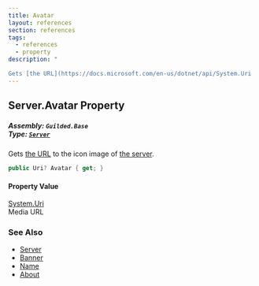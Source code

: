 ```yaml
---
title: Avatar
layout: references
section: references
tags:
  - references
  - property
description: "

Gets [the URL](https://docs.microsoft.com/en-us/dotnet/api/System.Uri 'System.Uri') to the icon image of [the server](Server 'Guilded.Base.Servers.Server')."
---
```


## Server.Avatar Property
##### **Assembly:** `Guilded.Base`<br/>**Type:** [`Server`](Server 'Guilded.Base.Servers.Server')

Gets [the URL](https://docs.microsoft.com/en-us/dotnet/api/System.Uri 'System.Uri') to the icon image of [the server](Server 'Guilded.Base.Servers.Server').

```csharp
public Uri? Avatar { get; }
```

#### Property Value
[System.Uri](https://docs.microsoft.com/en-us/dotnet/api/System.Uri 'System.Uri')  
Media URL

### See Also
- [Server](Server 'Guilded.Base.Servers.Server')
- [Banner](Server.Banner 'Guilded.Base.Servers.Server.Banner')
- [Name](Server.Name 'Guilded.Base.Servers.Server.Name')
- [About](Server.About 'Guilded.Base.Servers.Server.About')